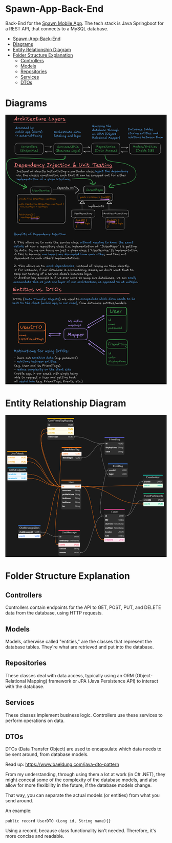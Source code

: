 # Spawn-App-Back-End

Back-End for the [Spawn Mobile App](https://github.com/Daggerpov/Spawn-App-iOS-SwiftUI). The tech stack is Java Springboot for a REST API, that connects to a MySQL database.

- [Spawn-App-Back-End](#spawn-app-back-end)
- [Diagrams](#diagrams)
- [Entity Relationship Diagram](#entity-relationship-diagram)
- [Folder Structure Explanation](#folder-structure-explanation)
  - [Controllers](#controllers)
  - [Models](#models)
  - [Repositories](#repositories)
  - [Services](#services)
  - [DTOs](#dtos)

# Diagrams

![diagrams-architecture-dependency-injection-dtos](diagrams-architecture-dependency-injection-dtos.png)

# Entity Relationship Diagram

![entity-relationship-diagram-Nov-20-v3-location-JSON-type](entity-relationship-diagram.png)

# Folder Structure Explanation

## Controllers

Controllers contain endpoints for the API to GET, POST, PUT, and DELETE data from the database, using HTTP requests.

## Models

Models, otherwise called "entities," are the classes that represent the database tables. They're what are retrieved and put into the database.

## Repositories

These classes deal with data access, typically using an ORM (Object-Relational Mapping) framework or JPA (Java Persistence API) to interact with the database.

## Services

These classes implement business logic. Controllers use these services to perform operations on data.

## DTOs

DTOs (Data Transfer Object) are used to encapsulate which data needs to be sent around, from database models.

Read up: https://www.baeldung.com/java-dto-pattern

From my understanding, through using them a lot at work (in C# .NET), they might conceal some of the complexity of the database models, and also allow for more flexibility in the future, if the database models change.

That way, you can separate the actual models (or entities) from what you send around.

An example:

`public record UserDTO (Long id, String name){}`

Using a record, because class functionality isn't needed. Therefore, it's more concise and readable.
